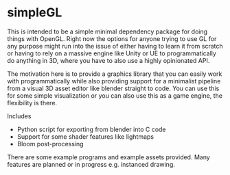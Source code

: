 # simpleGL

This is intended to be a simple minimal dependency package for doing things with OpenGL. Right now the options for anyone trying to use GL for any purpose might run into the issue of either having to learn it from scratch or having to rely on a massive engine like Unity or UE to programmatically do anything in 3D, where you have to also use a highly opinionated API.

The motivation here is to provide a graphics library that you can easily work with programmatically while also providing support for a minimalist pipeline from a visual 3D asset editor like blender straight to code. You can use this for some simple visualization or you can also use this as a game engine, the flexibility is there.

Includes
* Python script for exporting from blender into C code
* Support for some shader features like lightmaps
* Bloom post-processing

There are some example programs and example assets provided. Many features are planned or in progress e.g. instanced drawing.
